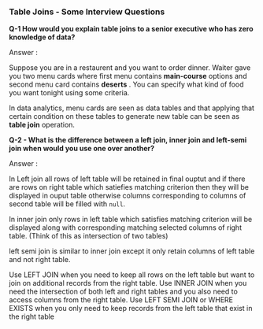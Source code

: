 

### Table Joins - Some Interview Questions

**Q-1 How would you explain table joins to a senior executive who has zero knowledge of data?**

Answer : 

Suppose you are in a restaurent and you want to order dinner. Waiter gave you two menu cards where first menu contains **main-course** options and second menu card contains **deserts** . You can specify what kind of  food  you want tonight using some criteria.  

In data analytics,  menu cards are seen as data tables and that applying that  certain condition on these tables to generate new table can be seen as **table join** operation.


**Q-2 - What is the difference between a left join, inner join and left-semi join when would you use one over another?**

Answer : 

In Left join all rows of left table will be retained in final ouptut  and if there are rows on right table which satiefies matching criterion then they will be displayed in ouput table otherwise columns corresponding to columns of second table will be filled with `null`. 

In inner join only rows in left table which satisfies matching criterion will be displayed along with corresponding matching selected columns of right table. (Think of this as intersection of two tables)

left semi join is similar to inner join except it only retain columns of left table and not right table. 


Use LEFT JOIN when you need to keep all rows on the left table but want to join on additional records from the right table. 
Use INNER JOIN when you need the intersection of both left and right tables and you also need to access columns from the right table.
Use LEFT SEMI JOIN or WHERE EXISTS when you only need to keep records from the left table that exist in the right table







